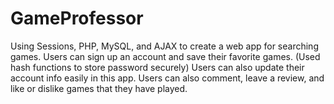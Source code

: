# GameProfessor
Using Sessions, PHP, MySQL, and AJAX to create a web app for searching games.
Users can sign up an account and save their favorite games. (Used hash functions to store password securely) Users can also update their account info easily in this app.
Users can also comment, leave a review, and like or dislike games that they have played.
